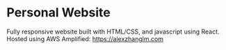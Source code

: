 # Personal Website
Fully responsive website built with HTML/CSS, and javascript using React. 
Hosted using AWS Amplified: https://alexzhanglm.com
